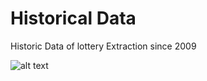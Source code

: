 # Historical Data
Historic Data of lottery Extraction since 2009


![alt text](https://github.com/cristiangutzu/superenalotto/blob/master/superenalotto.png?raw=true)
